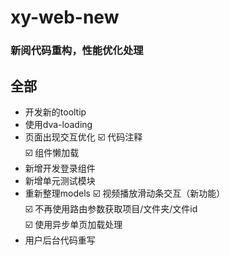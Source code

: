 # xy-web-new
### 新阅代码重构，性能优化处理

## 全部
* 开发新的tooltip
* 使用dva-loading
* 页面出现交互优化
☑️ 代码注释<br/>
☑️ 组件懒加载<br/>
* 新增开发登录组件
* 新增单元测试模块
* 重新整理models
☑️ 视频播放滑动条交互（新功能）<br/>
☑️ 不再使用路由参数获取项目/文件夹/文件id<br/>
☑️ 使用异步单页加载处理<br/>
* 用户后台代码重写

